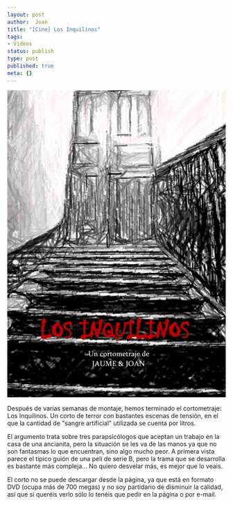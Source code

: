 ```yaml
---
layout: post
author:  Joan
title: "[Cine] Los Inquilinos"
tags:
- Videos
status: publish
type: post
published: true
meta: {}
---
```

<img src="../images_posts/inquilinos-dvd.jpg" alt="Inquilinos"/>

Después de varias semanas de montaje, hemos terminado el cortometraje: Los Inquilinos. Un corto de terror con bastantes escenas de tensión, en el que la cantidad de "sangre artificial" utilizada se cuenta por litros. 

El argumento trata sobre tres parapsicólogos que aceptan un trabajo en la casa de una ancianita, pero la situación se les va de las manos ya que no son fantasmas lo que encuentran, sino algo mucho peor. A primera vista parece el típico guión de una peli de serie B, pero la trama que se desarrolla es bastante más compleja... No quiero desvelar más, es mejor que lo veais.

El corto no se puede descargar desde la página, ya que está en formato DVD (ocupa más de 700 megas) y no soy partidario de disminuir la calidad, así que si queréis verlo sólo lo tenéis que pedir en la página o por e-mail.

